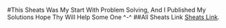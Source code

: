 #This Sheats Was My Start With Problem Solving, And I Published My Solutions Hope Thy Will Help Some One ^-^
##All Sheats Link [Sheats Link](https://codeforces.com/group/MWSDmqGsZm/contests).
